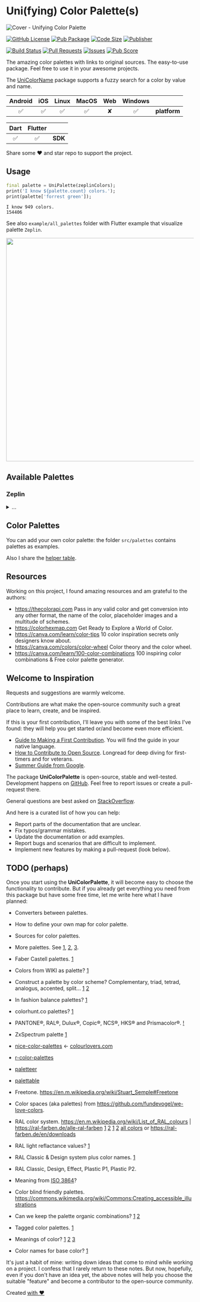 # Uni(fying) Color Palette(s)

![Cover - Unifying Color Palette](https://raw.githubusercontent.com/signmotion/uni_color_palette/master/images/cover.webp)

[![GitHub License](https://img.shields.io/badge/license-MIT-blue.svg)](https://opensource.org/licenses/MIT)
[![Pub Package](https://img.shields.io/pub/v/uni_color_palette.svg?logo=dart&logoColor=00b9fc&color=blue)](https://pub.dartlang.org/packages/uni_color_palette)
[![Code Size](https://img.shields.io/github/languages/code-size/signmotion/uni_color_palette?logo=github&logoColor=white)](https://github.com/signmotion/uni_color_palette)
[![Publisher](https://img.shields.io/pub/publisher/uni_color_palette)](https://pub.dev/publishers/syrokomskyi.com)

[![Build Status](https://img.shields.io/github/actions/workflow/status/signmotion/uni_color_palette/dart-ci.yml?logo=github-actions&logoColor=white)](https://github.com/signmotion/uni_color_palette/actions)
[![Pull Requests](https://img.shields.io/github/issues-pr/signmotion/uni_color_palette?logo=github&logoColor=white)](https://github.com/signmotion/uni_color_palette/pulls)
[![Issues](https://img.shields.io/github/issues/signmotion/uni_color_palette?logo=github&logoColor=white)](https://github.com/signmotion/uni_color_palette/issues)
[![Pub Score](https://img.shields.io/pub/points/uni_color_palette?logo=dart&logoColor=00b9fc)](https://pub.dev/packages/uni_color_palette/score)

The amazing color palettes with links to original sources.
The easy-to-use package.
Feel free to use it in your awesome projects.

The [UniColorName](https://github.com/signmotion/uni_color_name) package supports a fuzzy search for a color by value and name.

| Android | iOS | Linux | MacOS | Web | Windows |              |
| :-----: | :-: | :---: | :---: | :-: | :-----: | :----------- |
|   ✅    | ✅  |  ✅   |  ✅   |  ✘  |   ✅    | **platform** |

| Dart | Flutter |         |
| :--: | :-----: | :------ |
|  ✅  |   ✅    | **SDK** |

Share some ❤️ and star repo to support the project.

## Usage

```dart
final palette = UniPalette(zeplinColors);
print('I know ${palette.count} colors.');
print(palette['forrest green']);
```

```text
I know 949 colors.
154406
```

See also `example/all_palettes` folder with Flutter example that visualize palette `Zeplin`.

[<img src="https://raw.githubusercontent.com/signmotion/uni_color_palette/master/images/screenshots/zeplin_palette.webp" width="600"/>](https://raw.githubusercontent.com/signmotion/uni_color_palette/master/images/screenshots/zeplin_palette.webp)

## Available Palettes

### Zeplin

<details>
  <summary>...</summary>

black, very dark blue, dark navy blue, dark blue, dark navy, navy blue, dark forest green, prussian blue, dark blue green, deep teal, petrol, kelley green, greenish turquoise, cyan, true blue, navy, marine blue, darkish blue, racing green, dark teal, deep sea blue, bright blue, peacock blue, dark aquamarine, deep turquoise, bluegreen, ocean, teal blue, irish green, emerald, shamrock, green/blue, bright teal, bright green, midnight blue, pure blue, dark royal blue, rich blue, deep green, emerald green, teal, kelly green, shamrock green, bright sky blue, aqua blue, midnight, darkblue, cobalt blue, dark green, vibrant blue, blue, ocean blue, deep blue, night blue, marine, bottle green, dark turquoise, sea blue, jungle green, cerulean, aquamarine, neon blue, turquoise green, royal blue, evergreen, british racing green, darkgreen, dark aqua, cerulean blue, bright sea green, very dark green, forest green, electric blue, azure, turquoise blue, green blue, turquoise, almost black, primary blue, deep aqua, true green, fluorescent green, twilight blue, pine green, spruce, dark cyan, vibrant green, fluro green, hunter green, forest, greenish blue, minty green, bright aqua, strong blue, royal, green teal, tealish green, neon green, deep sky blue, water blue, blue/green, bright turquoise, nice blue, bluish green, dark sea green, aqua green, blue green, topaz, aqua, vivid blue, forrest green, light navy, green, ultramarine blue, seaweed, dark, highlighter green, very dark brown, azul, cobalt, viridian, spearmint, dark indigo, dark blue grey, dark green blue, jade, dark seafoam, ultramarine, dark mint green, wintergreen, sapphire, dark slate blue, algae green, electric green, blue blue, greenblue, clear blue, tealish, teal green, hot green, dusk blue, bright light blue, mid blue, midnight purple, darkish green, dark grey blue, bluish, very dark purple, tree green, greenish cyan, pine, jade green, bluey green, medium blue, radioactive green, bright light green, light navy blue, aqua marine, vivid green, ugly blue, greenish teal, cool green, dark violet, dark brown, charcoal, dark purple, navy green, seaweed green, deep purple, dark grey, dark olive, windows blue, indigo, eggplant, dark grass green, medium green, indigo blue, light royal blue, weird green, denim blue, denim, muted blue, dark maroon, charcoal grey, dark olive green, flat blue, sea, aubergine, chocolate, lightish blue, ocean green, dodger blue, dark seafoam green, dark plum, dirty blue, grass green, greenish, poison green, deep brown, chocolate brown, grassy green, bright cyan, greeny blue, eggplant purple, french blue, dark sky blue, blueberry, dusky blue, dark mint, deep violet, dull blue, cool blue, mahogany, royal purple, dried blood, warm blue, army green, camouflage green, dusty teal, lawn green, plum purple, twilight, dusk, cadet blue, light neon green, metallic blue, light forest green, stormy blue, mid green, violet blue, slate, cornflower blue, leafy green, camo green, blue with a hint of purple, gunmetal, sea green, light bright green, green brown, fern green, algae, blurple, off blue, dark pastel green, light green blue, blue purple, plum, frog green, slate grey, dark sage, blue/purple, steel blue, dusty blue, slate blue, sap green, leaf green, grass, kermit green, blue violet, grape purple, purple/blue, greyish blue, grey teal, green apple, purpley blue, dull teal, muted green, purplish blue, mud brown, mud green, blue grey, burgundy, purpleish blue, toxic green, lightish green, bluey purple, iris, purple blue, mossy green, fern, boring green, light greenish blue, olive brown, grey/blue, soft blue, maroon, brown, muddy green, moss green, faded blue, slate green, tea, bright lime green, purply blue, dark periwinkle, military green, dirty green, purple brown, olive green, claret, burple, greeny brown, greenish brown, swamp, flat green, fresh green, brownish green, cornflower, purplish brown, battleship grey, grey blue, off green, grape, murky green, light indigo, robin's egg, reddy brown, olive, apple, browny green, olive drab, poop green, steel grey, soft green, bluish purple, brown green, nasty green, greyish teal, leaf, rich purple, khaki green, dark yellow green, merlot, dirty purple, mud, steel, chestnut, swamp green, bluish grey, drab green, dull green, velvet, darkish purple, shit green, blue/grey, turtle green, sky blue, lighter green, brownish purple, moss, dusty green, apple green, light bluish green, lightgreen, blood, green grey, greyblue, asparagus, grey green, seafoam blue, poop brown, purplish grey, greyish brown, ugly green, seafoam green, bordeaux, wine red, shit brown, faded green, lightblue, tiffany blue, light aquamarine, ugly brown, medium grey, purple, bruise, greeny grey, dark lime green, light turquoise, light blue green, reddish brown, milk chocolate, medium brown, poop, shit, dark taupe, grey brown, camo, wine, muted purple, seafoam, red purple, dusty purple, grey purple, drab, greyish green, sky, pale teal, dirt brown, dark red, dull purple, dark lime, indian red, dark lavender, bluegrey, purple grey, brownish grey, grey/green, dark mauve, purpley, cocoa, dull brown, avocado green, sage, bright lime, poo brown, muddy brown, greyish purple, baby shit green, sage green, light eggplant, dusky purple, bluey grey, vomit green, lime green, dirt, carolina blue, robin egg blue, red brown, rust brown, lavender blue, crimson, red wine, easter green, baby green, light aqua, deep lavender, brown grey, hazel, periwinkle, pea green, kiwi green, brick red, poo, perrywinkle, baby poop green, periwinkle blue, icky green, lichen, acid green, mint green, avocado, light teal, foam green, reddish purple, faded purple, mulberry, brown red, grey, pea soup, baby poop, purplish, puke brown, purpley grey, pea soup green, barf green, sickly green, warm purple, cool grey, light blue, dark magenta, warm brown, deep lilac, greenish grey, booger green, light green, warm grey, blood red, purply, purpleish, sepia, robin's egg blue, light sea green, vivid purple, purple red, berry, reddish grey, slime green, deep red, violet, auburn, raw sienna, puke green, light grass green, amethyst, yellowish brown, dark khaki, booger, hospital green, brownish, dark lilac, bright olive, kiwi, carmine, dark fuchsia, light plum, mocha, sick green, light grey blue, snot green, bright yellow green, cranberry, red violet, brownish red, medium purple, burnt red, diarrhea, mint, deep magenta, barney purple, brick, burnt umber, gross green, light seafoam, russet, light maroon, earth, vomit, pastel blue, baby blue, ugly purple, heather, light olive green, pea, violet red, lightish purple, lighter purple, puce, cement, puke, pale turquoise, soft purple, coffee, light moss green, light mint green, raw umber, light seafoam green, rust, light burgundy, bronze, wisteria, dark mustard, dark sand, greyish, mustard green, electric lime, darkish red, sienna, tan green, spring green, electric purple, rust red, khaki, lime, rouge, tan brown, baby poo, barney, cinnamon, leather, mustard brown, dusty lavender, dark beige, snot, light olive, cloudy blue, light cyan, vibrant purple, bright violet, light brown, baby shit brown, stone, lemon green, mauve, yellowy brown, light lime, key lime, rusty red, caramel, dark tan, bland, raspberry, purplish red, burnt sienna, yellowish green, pastel green, orangey brown, pinkish brown, pale brown, powder blue, pale olive green, pale light green, pale lime green, orangish brown, umber, clay brown, golden brown, brown yellow, dust, light pastel green, light urple, dark rose, dark gold, bile, green/yellow, copper, clay, baby puke green, light mint, burnt siena, pale purple, yellow brown, light blue grey, light grey green, pale cyan, pale aqua, dusty red, brown orange, taupe, pale olive, light lime green, dusky rose, mushroom, dull red, yellowgreen, neon purple, greenish tan, light sage, washed out green, adobe, pale sky blue, tea green, scarlet, rose red, bright purple, orange brown, putty, pale lime, celadon, light purple, ochre, ocher, muddy yellow, yellowy green, lemon lime, lipstick red, burnt orange, easter purple, dusty rose, pistachio, yellow green, brick orange, light periwinkle, chartreuse, celery, magenta, brownish pink, light mauve, olive yellow, puke yellow, light yellowish green, grey pink, duck egg blue, reddish, rust orange, liliac, sandy brown, light pea green, eggshell blue, silver, dark orange, ocre, camel, greeny yellow, light sky blue, deep rose, bright lavender, old pink, lavender, toupe, vomit yellow, pale green, purpley pink, dark salmon, orchid, dirty orange, old rose, greyish pink, pinkish grey, yellow/green, light light green, pinky purple, bright lilac, terra cotta, sandstone, brownish yellow, greenish beige, green yellow, ruby, terracotta, browny orange, dirty pink, baby purple, pastel purple, light light blue, hot purple, deep pink, dark pink, terracota, brownish orange, yellow ochre, sand brown, pear, dusky pink, desert, light yellow green, rusty orange, ugly pink, dirty yellow, greenish yellow, purplish pink, lilac, pale violet, mustard, cherry, dark coral, rose, fawn, very pale green, neon yellow, ugly yellow, sickly yellow, lime yellow, pale blue, muted pink, tan, very light green, mustard yellow, faded red, very light brown, pinkish, really light blue, lipstick, dull pink, dusty pink, burnt yellow, dark yellow, very light blue, pinkish purple, light violet, ice, very pale blue, purple/pink, pale magenta, ice blue, dull orange, light grey, dark hot pink, heliotrope, pale red, pinkish tan, darkish pink, pink purple, pastel red, gold, deep orange, lavender pink, piss yellow, cerise, dark peach, faded pink, purpleish pink, light lavender, purple pink, pumpkin, sand, pale lilac, red, beige, light khaki, pig pink, tomato red, fuchsia, light lilac, pale lavender, dull yellow, pink/purple, tomato, macaroni and cheese, light lavendar, purply pink, dusty orange, faded orange, pinkish red, sandy, off yellow, blush, squash, medium pink, vermillion, orangish red, maize, hot magenta, pink red, golden, rosy pink, very light purple, cherry red, rose pink, light mustard, reddish orange, orange, golden rod, red pink, orangey red, light magenta, goldenrod, yellowish, banana yellow, strawberry, warm pink, violet pink, pumpkin orange, wheat, light tan, pinky red, coral, orangish, pinky, yellow orange, marigold, sand yellow, straw, yellowish tan, red orange, orange red, watermelon, grapefruit, carnation, orangeish, light orange, soft pink, butterscotch, orangey yellow, pale rose, light gold, pale gold, sandy yellow, pale grey, lemon yellow, lemon, canary, fire engine red, neon pink, bright pink, shocking pink, reddish pink, lightish red, orangered, barbie pink, blood orange, salmon pink, blush pink, bubblegum pink, rosa, light salmon, saffron, amber, golden yellow, pale mauve, dandelion, buff, parchment, faded yellow, ecru, bright red, hot pink, electric pink, neon red, strong pink, bright magenta, light red, bright orange, coral pink, candy pink, bubble gum pink, bubblegum, orange pink, pinkish orange, melon, salmon, carnation pink, pink, tangerine, pastel orange, peachy pink, mango, pale orange, yellowish orange, orange yellow, peach, apricot, pale salmon, powder pink, baby pink, pastel pink, sunflower, light rose, pale pink, light pink, light peach, sunflower yellow, sun yellow, yellow tan, pale peach, dark cream, very light pink, sunny yellow, pale, manilla, egg shell, bright yellow, sunshine yellow, butter yellow, custard, canary yellow, pastel yellow, light yellow, light beige, yellow, banana, butter, pale yellow, creme, cream, ivory, eggshell, off white, white

</details>

## Color Palettes

You can add your own color palette: the folder `src/palettes` contains palettes as examples.

Also I share the [helper table](https://docs.google.com/spreadsheets/d/1f8wvrgqfGcXFAiAXx-p9CgLXo3__IoEn8-Us-uRyfok/copy).

## Resources

Working on this project, I found amazing resources and am grateful to the authors:

- <https://thecolorapi.com>
  Pass in any valid color and get conversion into any other format, the name of the color, placeholder images and a multitude of schemes.
- <https://colorhexmap.com>
  Get Ready to Explore a World of Color.
- <https://canva.com/learn/color-tips>
  10 color inspiration secrets only designers know about.
- <https://canva.com/colors/color-wheel>
  Color theory and the color wheel.
- <https://canva.com/learn/100-color-combinations>
  100 inspiring color combinations & Free color palette generator.

## Welcome to Inspiration

Requests and suggestions are warmly welcome.

Contributions are what make the open-source community such a great place to learn, create, and be inspired.

If this is your first contribution, I'll leave you with some of the best links I've found: they will help you get started or/and become even more efficient.

- [Guide to Making a First Contribution](https://github.com/firstcontributions/first-contributions). You will find the guide in your native language.
- [How to Contribute to Open Source](https://opensource.guide/how-to-contribute). Longread for deep diving for first-timers and for veterans.
- [Summer Guide from Google](https://youtu.be/qGTQ7dEZXZc).

The package **UniColorPalette** is open-source, stable and well-tested. Development happens on
[GitHub](https://github.com/signmotion/uni_color_palette). Feel free to report issues
or create a pull-request there.

General questions are best asked on
[StackOverflow](https://stackoverflow.com/questions/tagged/uni_color_palette).

And here is a curated list of how you can help:

- Report parts of the documentation that are unclear.
- Fix typos/grammar mistakes.
- Update the documentation or add examples.
- Report bugs and scenarios that are difficult to implement.
- Implement new features by making a pull-request (look below).

## TODO (perhaps)

Once you start using the **UniColorPalette**, it will become easy to choose the functionality to contribute. But if you already get everything you need from this package but have some free time, let me write here what I have planned:

- Converters between palettes.
- How to define your own map for color palette.

- Sources for color palettes.

- More palettes. See [1](https://en.wikipedia.org/wiki/List_of_colors:_A%E2%80%93F), [2](https://en.m.wikipedia.org/wiki/List_of_color_palettes), [3](https://en.wikipedia.org/wiki/Lists_of_colors).
- Faber Castell palettes. [1](https://curtisward.com/faber-castell-polychromos-pencils-colour-chart)
- Colors from WIKI as palette? [1](<https://en.wikipedia.org/wiki/List_of_colors_(alphabetical)>)

- Construct a palette by color scheme? Complementary, triad, tetrad, analogus, accented, split... [1](https://en.wikipedia.org/wiki/Color_scheme) [2](https://rgb.to/ral/6038)

- In fashion balance palettes? [1](https://infashionbalance.com)
- colorhunt.co palettes? [1](https://colorhunt.co)

- PANTONE®, RAL®, Dulux®, Copic®, NCS®, HKS® and Prismacolor®. [!](https://github.com/fundevogel/we-love-colors)

- ZxSpectrum palette [1](https://en.wikipedia.org/wiki/ZX_Spectrum_graphic_modes#Colour_palette)

- [nice-color-palettes](https://github.com/Experience-Monks/nice-color-palettes) <- [colourlovers.com](https://colourlovers.com)
- [r-color-palettes](https://github.com/EmilHvitfeldt/r-color-palettes)
- [paletteer](https://github.com/EmilHvitfeldt/paletteer)
- [palettable](https://github.com/jiffyclub/palettable)

- Freetone. <https://en.m.wikipedia.org/wiki/Stuart_Semple#Freetone>

- Color spaces (aka palettes) from <https://github.com/fundevogel/we-love-colors>.

- RAL color system. <https://en.m.wikipedia.org/wiki/List_of_RAL_colours> | <https://ral-farben.de/alle-ral-farben> [1](https://github.com/fundevogel/we-love-colors) [2](https://pub.dev/packages/ral_color) [1](https://rgb.to/ral) [2](https://rgb.to/ral/6038) [all colors](https://web.archive.org/web/20201130075701/http://ral-farben.de/content/application-help/all-ral-colours-names/overview-ral-design-colours.html) or <https://ral-farben.de/en/downloads>
- RAL light reflactance values? [1](https://ral-farben.de/en/downloads)
- RAL Classic & Design system plus color names. [1](https://ral-farben.de/en/downloads)
- RAL Classic, Design, Effect, Plastic P1, Plastic P2.
- Meaning from [ISO 3864](https://en.m.wikipedia.org/wiki/ISO_3864)?

- Color blind friendly palettes. <https://commons.wikimedia.org/wiki/Commons:Creating_accessible_illustrations>

- Can we keep the palette organic combinations? [1](https://canva.com/learn/100-color-combinations/#100-color-palettes) [2](https://infashionbalance.com/fashion-palette-12-street-style)

- Tagged color palettes. [1](https://colorhunt.co/palette/d61355f94a29fce22a30e3df)

- Meanings of color? [1](https://www.smashingmagazine.com/2010/01/color-theory-for-designers-part-1-the-meaning-of-color) [2](https://99designs.com/blog/tips/color-meanings) [3](https://www.interaction-design.org/literature/topics/color-symbolism)

- Color names for base color? [1](https://louisem.com/29880/color-thesaurus-infographic)

It's just a habit of mine: writing down ideas that come to mind while working on a project. I confess that I rarely return to these notes. But now, hopefully, even if you don't have an idea yet, the above notes will help you choose the suitable "feature" and become a contributor to the open-source community.

Created [with ❤️](https://syrokomskyi.com)

